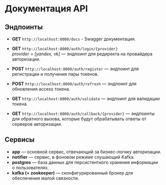 # Документация API

## Эндпоинты

- **GET** `http://localhost:8080/docs` - Swagger документация.

- **GET** `http://localhost:8000/auth/login/{provider}`  
  _provider = [yandex, vk]_ — эндпоинт для редиректа на провайдера авторизации.

- **POST** `http://localhost:8000/auth/register` — эндпоинт для регистрации и получения пары токенов.

- **POST** `http://localhost:8000/auth/refresh` — эндпоинт для обновления access токена.

- **GET** `http://localhost:8000/auth/validate` — эндпоинт для валидации токена.

- **GET** `http://localhost:8000/auth/callback/{provider}` — эндпоинты для обратного вызова, которые будут обрабатывать ответы от серверов авторизации.

## Сервисы

- **app** — основной сервис, отвечающий за бизнес-логику авторизации.
- **notifier** — сервис, в фоновом режиме слушающий Kafka.
- **postgres** — база данных для персистентного хранения информации о пользователях.
- **kafka (+ zookeeper)** — сконфигурированный брокер для обеспечения малой связности.

